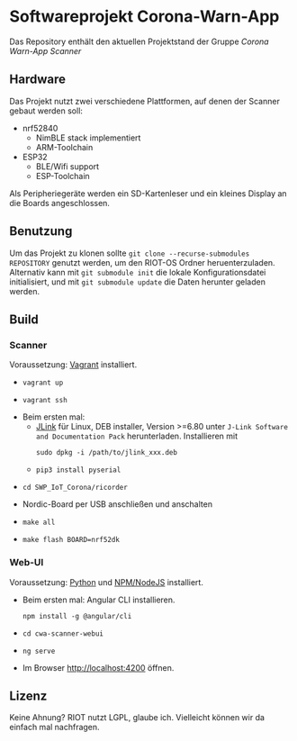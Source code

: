 # Softwareprojekt Corona-Warn-App #

Das Repository enthält den aktuellen Projektstand der Gruppe _Corona Warn-App Scanner_

## Hardware ##

Das Projekt nutzt zwei verschiedene Plattformen, auf denen der Scanner gebaut werden soll:

* nrf52840
  - NimBLE stack implementiert
  - ARM-Toolchain
* ESP32
  - BLE/Wifi support
  - ESP-Toolchain

Als Peripheriegeräte werden ein SD-Kartenleser und ein kleines Display an die Boards angeschlossen.

## Benutzung ##

Um das Projekt zu klonen sollte
`git clone --recurse-submodules REPOSITORY` genutzt werden, um den RIOT-OS Ordner
heruenterzuladen. Alternativ kann mit `git submodule init` die lokale
Konfigurationsdatei initialisiert, und mit `git submodule update` die Daten herunter
geladen werden.

## Build ##

### Scanner ###
Voraussetzung: [Vagrant](https://www.vagrantup.com/downloads) installiert.
* ```
  vagrant up
  ```
* ```
  vagrant ssh
  ```
* Beim ersten mal:
  - [JLink](https://www.segger.com/downloads/jlink/#J-LinkSoftwareAndDocumentationPack) für Linux, DEB installer, Version >=6.80 unter `J-Link Software and Documentation Pack` herunterladen. Installieren mit
    ```
    sudo dpkg -i /path/to/jlink_xxx.deb
    ```
  - ```
    pip3 install pyserial
    ```
* ```
  cd SWP_IoT_Corona/ricorder
  ```
* Nordic-Board per USB anschließen und anschalten
* ```
  make all
  ```
* ```
  make flash BOARD=nrf52dk
  ```

### Web-UI

Voraussetzung: [Python](https://www.python.org/downloads/release/python-391/) und [NPM/NodeJS](https://nodejs.org/en/download/) installiert.
* Beim ersten mal: Angular CLI installieren.
  ```
  npm install -g @angular/cli
  ```
* ```
  cd cwa-scanner-webui
  ```
* ```
  ng serve
  ```
* Im Browser [http://localhost:4200](http://localhost:4200) öffnen.
## Lizenz ##

Keine Ahnung? RIOT nutzt LGPL, glaube ich. Vielleicht können wir da einfach mal nachfragen.
